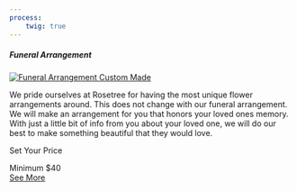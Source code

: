 ```yaml
---
process:
    twig: true
---
```

<div class="col-12 col-lg-4 col-xl-3 text-center pb-5">
	<div class="product rounded">
	<h5 class="h2 heading text-weight-bold">Funeral Arrangement</h5>
	<a href="shop/funeral-arrangement"><img class="pt-3 pb-3 img-fluid" src="{{ url('/shop/funeral-arr-001.jpg')|absolute_url }}" alt="Funeral Arrangement Custom Made"></a>
	<p>We pride ourselves at Rosetree for having the most unique flower arrangements around. This does not change with our funeral arrangement. We will make an arrangement for you that honors your loved ones memory. With just a little bit of info from you about your loved one, we will do our best to make something beautiful that they would love.</p>
	<p>Set Your Price</p>
	<span class="text-muted">Minimum $40</span><br />
	<a class="btn btn-primary btn-lg text-white" href="shop/funeral-arrangement">See More</a>
	</div>
</div>